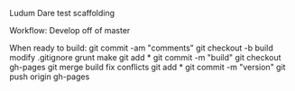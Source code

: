 Ludum Dare test scaffolding

Workflow:
Develop off of master

When ready to build:
    git commit -am "comments"
    git checkout -b build
modify .gitignore
    grunt make
    git add *
    git commit -m "build"
    git checkout gh-pages
    git merge build
fix conflicts
    git add *
    git commit -m "version"
    git push origin gh-pages
